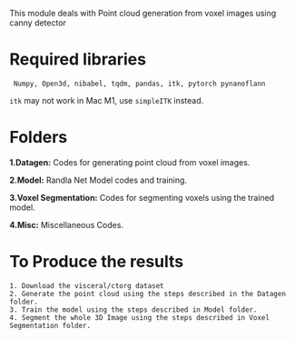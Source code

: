 This module deals with Point cloud generation from voxel images using canny detector

# Required libraries
` Numpy,
 Open3d,
 nibabel,
tqdm,
pandas,
itk,
pytorch
pynanoflann`

`itk` may not work in Mac M1, use `simpleITK` instead.

# Folders

**1.Datagen:** Codes for generating point cloud from voxel images.

**2.Model:** Randla Net Model codes and training.

**3.Voxel Segmentation:** Codes for segmenting voxels using the trained model.

**4.Misc:** Miscellaneous Codes.


# To Produce the results

```
1. Download the visceral/ctorg dataset
2. Generate the point cloud using the steps described in the Datagen folder.
3. Train the model using the steps described in Model folder.
4. Segment the whole 3D Image using the steps described in Voxel Segmentation folder.
```
